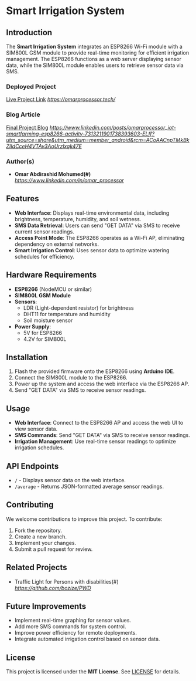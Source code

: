# Smart Irrigation System

## Introduction
The **Smart Irrigation System** integrates an ESP8266 Wi-Fi module with a SIM800L GSM module to provide real-time monitoring for efficient irrigation management. The ESP8266 functions as a web server displaying sensor data, while the SIM800L module enables users to retrieve sensor data via SMS.

### Deployed Project
[Live Project Link](#) *https://omarprocessor.tech/*

### Blog Article
[Final Project Blog](#) *https://www.linkedin.com/posts/omarprocessor_iot-smartfarming-esp8266-activity-7313211901738393603-ELff?utm_source=share&utm_medium=member_android&rcm=ACoAACnpTMkBkZIIdCceH4VTAv3AoUrzlxqk47E*

### Author(s)
- **Omar Abdirashid Mohumed(#)** *https://www.linkedin.com/in/omar_processor*

## Features
- **Web Interface**: Displays real-time environmental data, including brightness, temperature, humidity, and soil wetness.
- **SMS Data Retrieval**: Users can send "GET DATA" via SMS to receive current sensor readings.
- **Access Point Mode**: The ESP8266 operates as a Wi-Fi AP, eliminating dependency on external networks.
- **Smart Irrigation Control**: Uses sensor data to optimize watering schedules for efficiency.

## Hardware Requirements
- **ESP8266** (NodeMCU or similar)
- **SIM800L GSM Module**
- **Sensors**:
  - LDR (Light-dependent resistor) for brightness
  - DHT11 for temperature and humidity
  - Soil moisture sensor
- **Power Supply**:
  - 5V for ESP8266
  - 4.2V for SIM800L

## Installation
1. Flash the provided firmware onto the ESP8266 using **Arduino IDE**.
2. Connect the SIM800L module to the ESP8266.
3. Power up the system and access the web interface via the ESP8266 AP.
4. Send "GET DATA" via SMS to receive sensor readings.

## Usage
- **Web Interface**: Connect to the ESP8266 AP and access the web UI to view sensor data.
- **SMS Commands**: Send "GET DATA" via SMS to receive sensor readings.
- **Irrigation Management**: Use real-time sensor readings to optimize irrigation schedules.

## API Endpoints
- `/` - Displays sensor data on the web interface.
- `/average` - Returns JSON-formatted average sensor readings.

## Contributing
We welcome contributions to improve this project. To contribute:
1. Fork the repository.
2. Create a new branch.
3. Implement your changes.
4. Submit a pull request for review.

## Related Projects
- Traffic Light for Persons with disabilities(#) *https://github.com/bozize/PWD*
  


## Future Improvements
- Implement real-time graphing for sensor values.
- Add more SMS commands for system control.
- Improve power efficiency for remote deployments.
- Integrate automated irrigation control based on sensor data.

## License
This project is licensed under the **MIT License**. See [LICENSE](#) for details.

